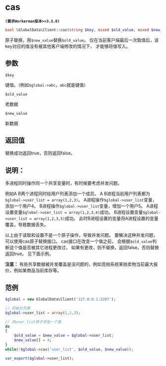 # cas
**``` (要求Workerman版本>=3.3.0) ```**
```php
bool \GlobalData\Client::cas(string $key, mixed $old_value, mixed $new_value)
```
原子替换，用```$new_value```替换```$old_value```。
仅在当前客户端最后一次取值后，该key对应的值没有被其他客户端修改的情况下， 才能够将值写入。

## 参数

 ``` $key ```

键值。（例如```$global->abc```，```abc```就是键值）

 ``` $old_value ```

老数据


 ``` $new_value ```

新数据

## 返回值
替换成功返回true，否则返回false。

## 说明：

多进程同时操作同一个共享变量时，有时候要考虑并发问题。

例如A B两个进程同时给用户列表添加一个成员。
A B进程当前用户列表都为```$global->user_list = array(1,2,3)```。
A进程操作```$global->user_list```变量，添加一个用户4。
B进程操作```$global->user_list```变量，增加一个用户5。
A进程设置变量```$global->user_list = array(1,2,3,4)```成功。
B进程设置变量```$global->user_list = array(1,2,3,5)```成功。
此时B进程设置的变量将A进程设置的变量覆盖，导致数据丢失。

以上由于读取和设置不是一个原子操作，导致并发问题。
要解决这种并发问题，可以使用cas原子替换接口。
cas接口在改变一个值之前，
会根据```$old_value```判断这个值是否被其它进程更改过，
如果有更改，则不替换，返回false。否则替换返回true。
见下面示例。

 **注意：** 
有些共享数据被并发覆盖是没问题的，例如竞拍系统某拍卖物当前最大报价，例如某商品当前库存等。


## 范例

```php
$global = new GlobalData\Client('127.0.0.1:2207');

// 初始化列表
$global->user_list = array(1,2,3);

// 向user_list原子添加一个值
do
{
    $old_value = $new_value = $global->user_list;
    $new_value[] = 4;
}
while(!$global->cas('user_list', $old_value, $new_value));

var_export($global->user_list);
```
